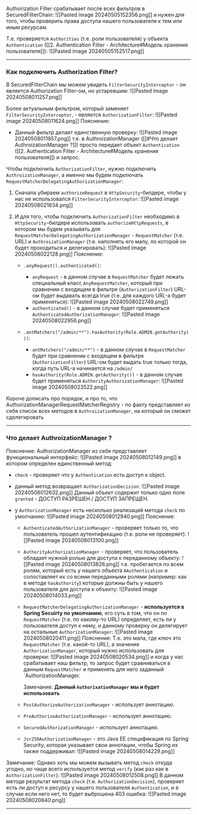 Authorization Filter срабатывает после всех фильтров в SecuredFilterChain:
![[Pasted image 20240505152356.png]]
и нужен для того, чтобы проверить права доступа нашего пользователя к тем или иным ресурсам.

Т.е. проверяется `Authorities` (т.е. роли пользователя) у объекта `Authentication` ([[2. Authentication Filter - Architecture#Модель хранения пользователя]]):
![[Pasted image 20240505152517.png]]

---

### Как подключить Authorization Filter?

В SecuredFilterChain мы можем увидеть `FilterSecurityInterceptor` - он является Authorization Filter-ом, но устаревшим:
![[Pasted image 20240508011257.png]]

Более актуальным фильтром, который заменяет `FilterSecurityInterceptor`, - является `AuthorizationFilter`:
![[Pasted image 20240508011624.png]]
Пояснение: 
- Данный фильтр делает единственную проверку:
	![[Pasted image 20240508011857.png]]
	т.е. в AuthroizationManager ([[#Что делает AuthroizationManager ?]]) просто передает объект `Authentication` ([[2. Authentication Filter - Architecture#Модель хранения пользователя]]) и запрос.

Чтобы подключить `AuthorizationFilter`, нужно подключить `AuthroizationManager`, а именно мы будем подключать `RequestMatcherDelegatingAuthorizationManager`:
1. Сначала убираем `authorizeRequest` в `HttpSecurity`-билдере, чтобы у нас не использовался `FilterSecurityInterceptor`:
	![[Pasted image 20240508021834.png]]

2. И для того, чтобы подключить `AuthorizationFilter` необходимо в `HttpSecurity`-билдере использовать `authorizeHttpRequests`, в котором мы будем указывать для `RequestMatcherDelegatingAuthorizationManager` - `RequestMatcher` (т.е. URL) и `AuthroizationManager` (т.е. наполнять его мапу, по которой он будет проходиться и делегировать):
	![[Pasted image 20240508022128.png]]
	Пояснение:
	- `.anyRequest().authenticated()`:
		- `anyRequest` - в данном случае в `RequestMatcher` будет лежать специальный класс `AnyRequestMatcher`, который при сравнении с входящем в фильтре (`AuthorizationFilter`) URL-ом будет выдавать всегда true (т.е. для каждого URL-а будет применяться):
			![[Pasted image 20240508022749.png]]
		- `authenticated()` - в данном случае будет применяться `AuthenticatedAuthorizationManager`:
			![[Pasted image 20240508022956.png]]

	- `.antMatchers("/admin/**").hasAuthority(Role.ADMIN.getAuthority())`:
		- `antMatchers("/admin/**")` - в данном случае в `RequestMatcher` будет при сравнении с входящем в фильтре (`AuthorizationFilter`) URL-ом будет выдать true только тогда, когда путь URL-а начинается на `/admin/`
		- `hasAuthority(Role.ADMIN.getAuthority())` - в данном случае будет применяться `AuthorityAuthorizationManager`:
			![[Pasted image 20240508023522.png]]

Короче дописать про порядок, и про то, что AuthorizationManagerRequestMatcherRegistry - по факту представляет из себя список всех методов в `AuthroizationManager`, на который он сможет сделегировать

---

### Что делает AuthroizationManager ?

Пояснение: AuthorizationManager из себя представляет функциональный интерфейс:
![[Pasted image 20240508012149.png]]
в котором определен единственный метод:
- `check` - проверяет что у `Authentication` есть доступ к object.

- данный метод возвращает `AuthorizationDecision`:
	![[Pasted image 20240508012632.png]]
	Данный объект содержит только одно поле `granted` - ДОСТУП РАЗРЕШЕН / ДОСТУП ЗАПРЕЩЕН.
	
- у `AuthorizationManager` есть несколько реализаций метода `check` по умолчанию:
	![[Pasted image 20240508012940.png]]
	Пояснение:
	- `AuthenticatedAuthorizationManager` - проверяет только то, что пользователь прошел аутентификацию (т.е. роли не проверяет):
		![[Pasted image 20240508013100.png]]

	- `AuthorityAuthorizationManager` - проверяет, что пользователь обладает нужной ролью для доступа к переданному объекту:
		![[Pasted image 20240508013826.png]]
		т.е. пробегается по всем ролям, который есть у нашего объекта `AAuthentication` и сопоставляет их со всеми переданными ролями (например: как в методе `hasAuthority`) которые должны быть у нашего пользователя для доступа к объекту:
		![[Pasted image 20240508014033.png]]

	- `RequestMatcherDelegatingAuthorizationManager` - **используется в Spring Secuirty по умолчанию**, его суть в том, что он по `RequestMatcher` (т.е. по какому-то URL) определяет, есть ли у пользователя доступ к нему, и данному проверку он делегирует на остальные `AuthorizationManager`:
		![[Pasted image 20240508020411.png]]
		Пояснение: Т.е. это мапа, где ключ это `RequestMatcher` (т.е. какой-то URL), а значение `AuthorizationManager`, который нужно использовать для проверки:
		![[Pasted image 20240508020534.png]]
			и когда у нас срабатывает наш фильтр, то запрос будет сравниваться в данным `RequestMatcher` и применять для него заданный `AuthorizationManager.

		Замечание: **Данный `AuthorixationManager` мы и будет использовать**

	- `PostAuthorizeAuthorizationManager` - использует аннотацию.
	- `PreAuthorizeAuthorizationManager` - использует аннотацию.
	- `SecuredAuthorizationManager` - использует аннотацию.

	- `Jsr250AuthorizationManager` - это Java EE спецификация по Spring Security, которая указывает свои аннотации, чтобы Spring их также поддерживал:
		![[Pasted image 20240508014229.png]]

Замечание: Однако хоть мы можем вызывать метод `check` откуда угодно, но чаще всего используется метод `verify` (как раз как в `AuthorizationFilter`):
	![[Pasted image 20240508012508.png]]
	В данном методе результат метода `check` (т.е. `AuthorizationDecision`), проверяет есть ли доступ к ресурсу у нашего пользователя `Authentication`, и в случае если него нет, то будет выброшена 403 ошибка:
	![[Pasted image 20240508020840.png]]

---

